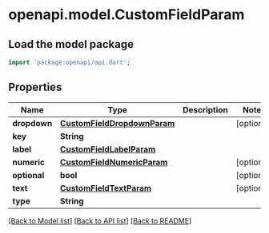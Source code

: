 # openapi.model.CustomFieldParam

## Load the model package
```dart
import 'package:openapi/api.dart';
```

## Properties
Name | Type | Description | Notes
------------ | ------------- | ------------- | -------------
**dropdown** | [**CustomFieldDropdownParam**](CustomFieldDropdownParam.md) |  | [optional] 
**key** | **String** |  | 
**label** | [**CustomFieldLabelParam**](CustomFieldLabelParam.md) |  | 
**numeric** | [**CustomFieldNumericParam**](CustomFieldNumericParam.md) |  | [optional] 
**optional** | **bool** |  | [optional] 
**text** | [**CustomFieldTextParam**](CustomFieldTextParam.md) |  | [optional] 
**type** | **String** |  | 

[[Back to Model list]](../README.md#documentation-for-models) [[Back to API list]](../README.md#documentation-for-api-endpoints) [[Back to README]](../README.md)


